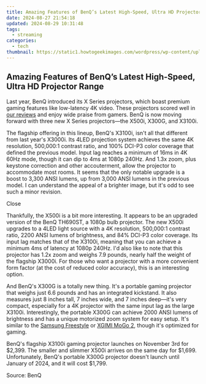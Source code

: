 ```yaml
---
title: Amazing Features of BenQ’s Latest High-Speed, Ultra HD Projector Range
date: 2024-08-27 21:54:18
updated: 2024-08-29 10:31:48
tags:
  - streaming
categories:
  - tech
thumbnail: https://static1.howtogeekimages.com/wordpress/wp-content/uploads/2023/09/28.png
---
```


## Amazing Features of BenQ’s Latest High-Speed, Ultra HD Projector Range

Last year, BenQ introduced its X Series projectors, which boast premium gaming features like low-latency 4K video. These projectors scored well in [our reviews](https://screen-mirror.techidaily.com/process-of-screen-sharing-nokia-c22-to-pc-detailed-steps-drfone-by-drfone-android/) and enjoy wide praise from gamers. BenQ is now moving forward with three new X Series projectors—the X500i, X300G, and X3100i.

 The flagship offering in this lineup, BenQ's X3100i, isn't all that different from last year's X3000i. Its 4LED projection system achieves the same 4K resolution, 500,000:1 contrast ratio, and 100% DCI-P3 color coverage that defined the previous model. Input lag reaches a minimum of 16ms in 4K 60Hz mode, though it can dip to 4ms at 1080p 240Hz. And 1.3x zoom, plus keystone correction and other accouterment, allow the projector to accommodate most rooms. It seems that the only notable upgrade is a boost to 3,300 ANSI lumens, up from 3,000 ANSI lumens in the previous model. I can understand the appeal of a brighter image, but it's odd to see such a minor revision.

Close 

 Thankfully, the X500i is a bit more interesting. It appears to be an upgraded version of the BenQ TH690ST, a 1080p bulb projector. The new X500i upgrades to a 4LED light source with a 4K resolution, 500,000:1 contrast ratio, 2200 ANSI lumens of brightness, and 84% DCI-P3 color coverage. Its input lag matches that of the X3100i, meaning that you can achieve a minimum 4ms of latency at 1080p 240Hz. I'd also like to note that this projector has 1.2x zoom and weighs 7.9 pounds, nearly half the weight of the flagship X3000i. For those who want a projector with a more convenient form factor (at the cost of reduced color accuracy), this is an interesting option.

 And BenQ's X300G is a totally new thing. It's a portable gaming projector that weighs just 6.6 pounds and has an integrated kickstand. It also measures just 8 inches tall, 7 inches wide, and 7 inches deep—it's very compact, especially for a 4K projector with the same input lag as the large X3100i. Interestingly, the portable X300G can achieve 2000 ANSI lumens of brightness and has a unique motorized zoom system for easy setup. It's similar to the [Samsung Freestyle](https://article-helps.techidaily.com/2024-approved-beyond-3d-a-comparative-guide-to-metaverse-and-omniverse-realities/) or [XGIMI MoGo 2](https://screen-video-capture.techidaily.com/simplifying-streaming-key-tactics-for-youtube-and-twitch-via-obs-for-2024/), though it's optimized for gaming.

 BenQ's flagship X3100i gaming projector launches on November 3rd for $2,399\. The smaller and slimmer X500i arrives on the same day for $1,699\. Unfortunately, BenQ's portable X300G projector doesn't launch until January of 2024, and it will cost $1,799.

 Source: BenQ

<ins class="adsbygoogle"
     style="display:block"
     data-ad-format="autorelaxed"
     data-ad-client="ca-pub-7571918770474297"
     data-ad-slot="1223367746"></ins>



<ins class="adsbygoogle"
     style="display:block"
     data-ad-client="ca-pub-7571918770474297"
     data-ad-slot="8358498916"
     data-ad-format="auto"
     data-full-width-responsive="true"></ins>
